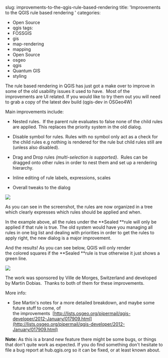 slug: improvements-to-the-qgis-rule-based-rendering
title: 'Improvements to the QGIS rule based rendering  '
categories:
- Open Source
- qgis
tags:
- FOSSGIS
- gis
- map-rendering
- mapping
- Open Source
- osgeo
- qgis
- Quantum GIS
- styling

The rule based rendering in QGIS has just got a make over to improve in some of the old usability issues it used to have.  Most of the improvements are UI related. If you would like to try them out you will need to grab a copy of the latest dev build (qgis-dev in OSGeo4W)

Main improvements include:



	
  * Nested rules.  If the parent rule evaluates to false none of the child rules are applied. This replaces the priority system in the old dialog.

	
  * Disable symbol for rules. Rules with no symbol only act as a check for the child rules e.g nothing is rendered for the rule but child rules still are (unless also disabled).

	
  * Drag and Drop rules _(multi-selection is supported)_.  Rules can be dragged onto other rules in order to nest them and set up a rendering hierarchy.

	
  * Inline editing of rule labels, expressions, scales

	
  * Overall tweaks to the dialog


[![](http://woostuff.files.wordpress.com/2012/01/rules-dialog.png)](http://woostuff.files.wordpress.com/2012/01/rules-dialog.png)

As you can see in the screenshot, the rules are now organized in a tree which clearly expresses which rules should be applied and when.

In the example above, all the rules under the **Sealed **rule will only be applied if that rule is true. The old system would have you managing all rules in one big list and dealing with priorities in order to get the rules to apply right, the new dialog is a major improvement.

And the results! As you can see below, QGIS will only render the colored squares if the **Sealed **rule is true otherwise it just shows a green line.

[![](http://woostuff.files.wordpress.com/2012/01/rules.png)](http://woostuff.files.wordpress.com/2012/01/rules.png)

The work was sponsored by Ville de Morges, Switzerland and developed by Martin Dobias.  Thanks to both of them for these improvements.

More info:



	
  * See Martin's notes for a more detailed breakdown, and maybe some future stuff to come, of the improvements  [http://lists.osgeo.org/pipermail/qgis-developer/2012-January/017909.html](http://lists.osgeo.org/pipermail/qgis-developer/2012-January/017909.html)


**Note:** As this is a brand new feature there might be some bugs, or things that don't quite work as expected. If you do find something don't hesitate to file a bug report at hub.qgis.org so it can be fixed, or at least known about.
